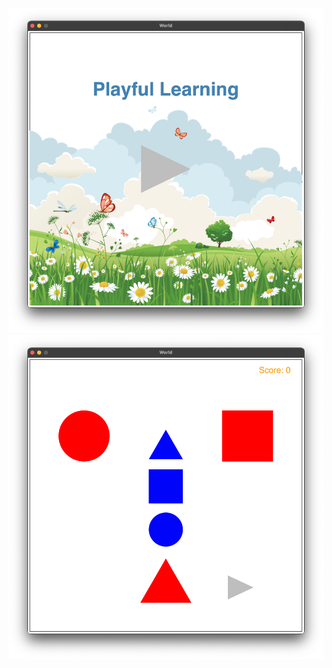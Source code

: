 ![image alt](https://github.com/sevvalonr/PlayfulLearning/blob/3e2e4fd6199b4aee53498131acce28ab1acfab68/Ekran%20Resmi%202024-09-10%2011.48.02.png)
![image alt](https://github.com/sevvalonr/PlayfulLearning/blob/3ce67e187d46b56bf9a29f14b92095a7d6cbdcdb/Ekran%20Resmi%202024-09-10%2011.48.27.png)
